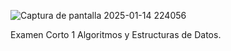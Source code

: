 ![Captura de pantalla 2025-01-14 224056](https://github.com/user-attachments/assets/593eef97-e9e1-46a6-9a0f-987b26d6965d)


Examen Corto 1 Algoritmos y Estructuras de Datos.
